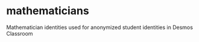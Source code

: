 # mathematicians
Mathematician identities used for anonymized student identities in Desmos Classroom
